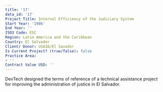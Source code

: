 ```yaml
---
title: '17'
data_id: '17'
Project Title: Internal Efficiency of the Judiciary System
Start Year: '1986'
End Year: ''
ISO3 Code: ESC
Region: Latin America and the Caribbean
Country: El Salvador
Client/ Donor: USAID/El Savador
Is Current Project? (true/false): false
Practice Area:
- ''
Contract Value USD: ''
---
```


DevTech designed the terms of reference of a technical assistance project for improving the administration of justice in El Salvador.